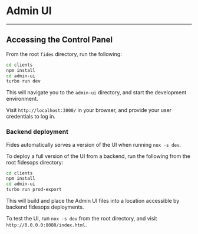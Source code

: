 # Admin UI

---

## Accessing the Control Panel

From the root `fides` directory, run the following:

``` sh
cd clients
npm install
cd admin-ui
turbo run dev
```

This will navigate you to the `admin-ui` directory, and start the development environment.

Visit `http://localhost:3000/` in your browser, and provide your user credentials to log in.

### Backend deployment

Fides automatically serves a version of the UI when running `nox -s dev`.

To deploy a full version of the UI from a backend, run the following from the root fidesops directory:

```sh
cd clients
npm install
cd admin-ui
turbo run prod-export
```

This will build and place the Admin UI files into a location accessible by backend fidesops deployments.

To test the UI, run `nox -s dev` from the root directory, and visit `http://0.0.0.0:8080/index.html`.
